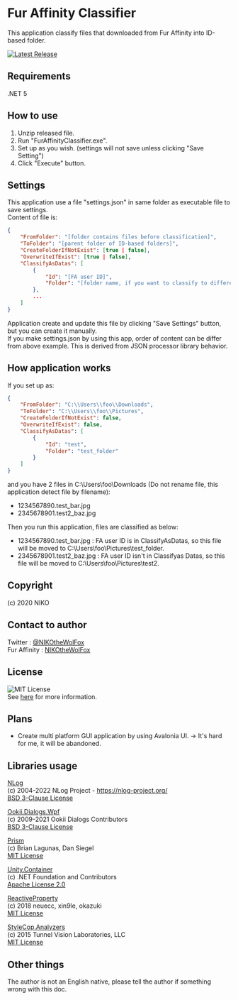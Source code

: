 # Fur Affinity Classifier
This application classify files that downloaded from Fur Affinity into ID-based folder.

[![Latest Release](https://img.shields.io/github/v/release/NIKOtheWolFox/FurAffinityClassifier)](https://github.com/NIKOtheWolFox/FurAffinityClassifier/releases)

## Requirements
.NET 5

## How to use
1. Unzip released file.
1. Run "FurAffinityClassifier.exe".
1. Set up as you wish. (settings will not save unless clicking "Save Setting")
1. Click "Execute" button.

## Settings
This application use a file "settings.json" in same folder as executable file to save settings.<br>
Content of file is:
```JSON:settings.json
{
    "FromFolder": "[folder contains files before classification]",
    "ToFolder": "[parent folder of ID-based folders]",
    "CreateFolderIfNotExist": [true | false],
    "OverwriteIfExist": [true | false],
    "ClassifyAsDatas": [
        {
            "Id": "[FA user ID]",
            "Folder": "[folder name, if you want to classify to different name folder]"
        },
        ...
    ]
}
```
Application create and update this file by clicking "Save Settings" button, but you can create it manually.<br>
If you make settings.json by using this app, order of content can be differ from above example. This is derived from JSON processor library behavior.

## How application works
If you set up as:
```JSON:settings.json
{
    "FromFolder": "C:\\Users\\foo\\Downloads",
    "ToFolder": "C:\\Users\\foo\\Pictures",
    "CreateFolderIfNotExist": false,
    "OverwriteIfExist": false,
    "ClassifyAsDatas": [
        {
            "Id": "test",
            "Folder": "test_folder"
        }
    ]
}
```
and you have 2 files in C:\Users\foo\Downloads (Do not rename file, this application detect file by filename):
* 1234567890.test_bar.jpg
* 2345678901.test2_baz.jpg

Then you run this application, files are classified as below:
* 1234567890.test_bar.jpg : FA user ID is in ClassifyAsDatas, so this file will be moved to C:\Users\foo\Pictures\test_folder.
* 2345678901.test2_baz.jpg : FA user ID isn't in Classifyas Datas, so this file will be moved to C:\Users\foo\Pictures\test2.

## Copyright
(c) 2020 NIKO

## Contact to author
Twitter : [@NIKOtheWolFox](https://twitter.com/NIKOtheWolFox/)<br>
Fur Affinity : [NIKOtheWolFox](https://www.furaffinity.net/user/nikothewolfox/)

## License
![MIT License](https://img.shields.io/github/license/NIKOtheWolFox/FurAffinityClassifier)<br>
See [here](https://raw.githubusercontent.com/NIKOtheWolFox/FurAffinityClassifier/master/LICENSE) for more information.

## Plans
* Create multi platform GUI application by using Avalonia UI. -> It's hard for me, it will be abandoned.

## Libraries usage
[NLog](https://nlog-project.org/)<br>
(c) 2004-2022 NLog Project - https://nlog-project.org/<br>
[BSD 3-Clause License](https://github.com/NLog/NLog/blob/dev/LICENSE.txt)<br>

[Ookii.Dialogs.Wpf](https://github.com/ookii-dialogs/ookii-dialogs-wpf)<br>
(c) 2009-2021 Ookii Dialogs Contributors<br>
[BSD 3-Clause License](https://github.com/ookii-dialogs/ookii-dialogs-wpf/blob/master/LICENSE)

[Prism](https://github.com/PrismLibrary/Prism)<br>
(c) Brian Lagunas, Dan Siegel<br>
[MIT License](https://github.com/PrismLibrary/Prism/blob/master/LICENSE)

[Unity.Container](https://github.com/unitycontainer/unity)<br>
(c) .NET Foundation and Contributors<br>
[Apache License 2.0](https://github.com/unitycontainer/unity/blob/master/LICENSE)

[ReactiveProperty](https://github.com/runceel/ReactiveProperty)<br>
(c) 2018 neuecc, xin9le, okazuki<br>
[MIT License](https://github.com/runceel/ReactiveProperty/blob/master/LICENSE.txt)

[StyleCop.Analyzers](https://github.com/DotNetAnalyzers/StyleCopAnalyzers)<br>
(c) 2015 Tunnel Vision Laboratories, LLC<br>
[MIT License](https://github.com/DotNetAnalyzers/StyleCopAnalyzers/blob/master/LICENSE)

## Other things
The author is not an English native, please tell the author if something wrong with this doc.